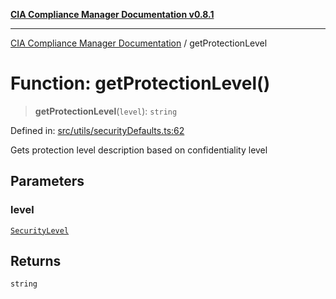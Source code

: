 [**CIA Compliance Manager Documentation v0.8.1**](../README.md)

***

[CIA Compliance Manager Documentation](../globals.md) / getProtectionLevel

# Function: getProtectionLevel()

> **getProtectionLevel**(`level`): `string`

Defined in: [src/utils/securityDefaults.ts:62](https://github.com/Hack23/cia-compliance-manager/blob/4236f4375d9cfb0505c191818eeb5443ec527132/src/utils/securityDefaults.ts#L62)

Gets protection level description based on confidentiality level

## Parameters

### level

[`SecurityLevel`](../type-aliases/SecurityLevel.md)

## Returns

`string`

